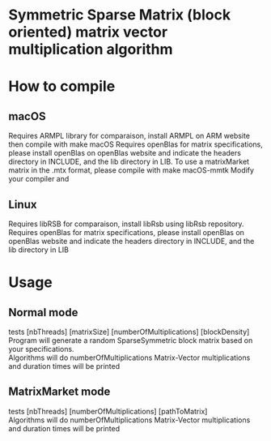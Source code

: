 <h1>
Symmetric Sparse Matrix (block oriented) matrix vector multiplication algorithm
</h1>

<h1>How to compile</h1>
<h2>macOS</h2>
<p>Requires ARMPL library for comparaison, install ARMPL on ARM website then compile with make macOS
Requires openBlas for matrix specifications, please install openBlas on openBlas website and indicate the headers directory in INCLUDE, and the lib directory in LIB.
To use a matrixMarket matrix in the .mtx format, please compile with make macOS-mmtk
Modify your compiler and 
</p>
<h2>Linux</h2>
<p>Requires libRSB for comparaison, install libRsb using libRsb repository.
Requires openBlas for matrix specifications, please install openBlas on openBlas website and indicate the headers directory in INCLUDE, and the lib directory in LIB

<h1>Usage</h1>
<h2>Normal mode</h2>
<p>tests [nbThreads] [matrixSize] [numberOfMultiplications] [blockDensity]<br>
Program will generate a random SparseSymmetric block matrix based on your specifications.<br>
Algorithms will do numberOfMultiplications Matrix-Vector multiplications and duration times will be printed
</p>
<h2>MatrixMarket mode</h2>
<p>tests [nbThreads] [numberOfMultiplications] [pathToMatrix]<br>
Algorithms will do numberOfMultiplications Matrix-Vector multiplications and duration times will be printed
</p>
